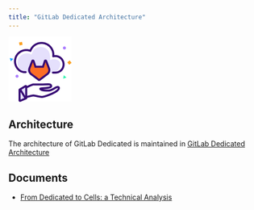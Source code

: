```yaml
---
title: "GitLab Dedicated Architecture"
---
```


![GitLab Dedicated Group logo](img/dedicated_team_logo.png)

## Architecture

The architecture of GitLab Dedicated is maintained in [GitLab Dedicated Architecture](https://docs.gitlab.com/ee/administration/dedicated/#architecture)

## Documents

- [From Dedicated to Cells: a Technical Analysis](from-dedicated-to-cells-technical-analysis.html)
